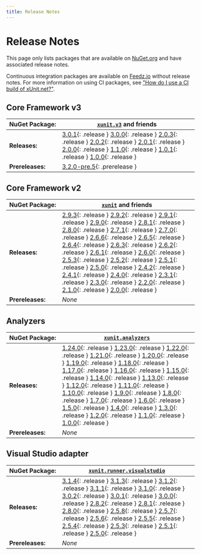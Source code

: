 ```yaml
---
title: Release Notes
---
```


# Release Notes

This page only lists packages that are available on [NuGet.org](https://www.nuget.org/profiles/xunit) and have associated release notes.

Continuous integration packages are available on [Feedz.io](https://feedz.io/org/xunit/repository/xunit/search) without release notes. For more information on using CI packages, see ["How do I use a CI build of xUnit.net?"](/docs/using-ci-builds).

## Core Framework v3

| NuGet&nbsp;Package: | [`xunit.v3`](https://www.nuget.org/packages/xunit.v3) and friends
| ------------------- | -----
| **Releases:**       | [3.0.1](/releases/v3/3.0.1){: .release } [3.0.0](/releases/v3/3.0.0){: .release } [2.0.3](/releases/v3/2.0.3){: .release } [2.0.2](/releases/v3/2.0.2){: .release } [2.0.1](/releases/v3/2.0.1){: .release } [2.0.0](/releases/v3/2.0.0){: .release } [1.1.0](/releases/v3/1.1.0){: .release } [1.0.1](/releases/v3/1.0.1){: .release } [1.0.0](/releases/v3/1.0.0){: .release }
| **Prereleases:**    | [3.2.0-pre.5](/releases/v3/3.2.0-pre.5){: .prerelease }

## Core Framework v2

| NuGet&nbsp;Package: | [`xunit`](https://www.nuget.org/packages/xunit) and friends
| ------------------- | -----
| **Releases:**       | [2.9.3](/releases/v2/2.9.3){: .release } [2.9.2](/releases/v2/2.9.2){: .release } [2.9.1](/releases/v2/2.9.1){: .release } [2.9.0](/releases/v2/2.9.0){: .release } [2.8.1](/releases/v2/2.8.1){: .release } [2.8.0](/releases/v2/2.8.0){: .release } [2.7.1](/releases/v2/2.7.1){: .release } [2.7.0](/releases/v2/2.7.0){: .release } [2.6.6](/releases/v2/2.6.6){: .release } [2.6.5](/releases/v2/2.6.5){: .release } [2.6.4](/releases/v2/2.6.4){: .release } [2.6.3](/releases/v2/2.6.3){: .release } [2.6.2](/releases/v2/2.6.2){: .release } [2.6.1](/releases/v2/2.6.1){: .release } [2.6.0](/releases/v2/2.6.0){: .release } [2.5.3](/releases/v2/2.5.3){: .release } [2.5.2](/releases/v2/2.5.2){: .release } [2.5.1](/releases/v2/2.5.1){: .release } [2.5.0](/releases/v2/2.5.0){: .release } [2.4.2](/releases/v2/2.4.2){: .release } [2.4.1](/releases/v2/2.4.1){: .release } [2.4.0](/releases/v2/2.4.0){: .release } [2.3.1](/releases/v2/2.3.1){: .release } [2.3.0](/releases/v2/2.3.0){: .release } [2.2.0](/releases/v2/2.2.0){: .release } [2.1.0](/releases/v2/2.1.0){: .release } [2.0.0](/releases/v2/2.0.0){: .release }
| **Prereleases:**    | _None_

## Analyzers

| NuGet&nbsp;Package: | [`xunit.analyzers`](https://www.nuget.org/packages/xunit.analyzers)
| ------------------- | -----
| **Releases:**       | [1.24.0](/releases/analyzers/1.24.0){: .release } [1.23.0](/releases/analyzers/1.23.0){: .release } [1.22.0](/releases/analyzers/1.22.0){: .release } [1.21.0](/releases/analyzers/1.21.0){: .release } [1.20.0](/releases/analyzers/1.20.0){: .release } [1.19.0](/releases/analyzers/1.19.0){: .release } [1.18.0](/releases/analyzers/1.18.0){: .release } [1.17.0](/releases/analyzers/1.17.0){: .release } [1.16.0](/releases/analyzers/1.16.0){: .release } [1.15.0](/releases/analyzers/1.15.0){: .release } [1.14.0](/releases/analyzers/1.14.0){: .release } [1.13.0](/releases/analyzers/1.13.0){: .release } [1.12.0](/releases/analyzers/1.12.0){: .release } [1.11.0](/releases/analyzers/1.11.0){: .release } [1.10.0](/releases/analyzers/1.10.0){: .release } [1.9.0](/releases/analyzers/1.9.0){: .release } [1.8.0](/releases/analyzers/1.8.0){: .release } [1.7.0](/releases/analyzers/1.7.0){: .release } [1.6.0](/releases/analyzers/1.6.0){: .release } [1.5.0](/releases/analyzers/1.5.0){: .release } [1.4.0](/releases/analyzers/1.4.0){: .release } [1.3.0](/releases/analyzers/1.3.0){: .release } [1.2.0](/releases/analyzers/1.2.0){: .release } [1.1.0](/releases/analyzers/1.1.0){: .release } [1.0.0](/releases/analyzers/1.0.0){: .release }
| **Prereleases:**    | _None_

## Visual Studio adapter

| NuGet&nbsp;Package: | [`xunit.runner.visualstudio`](https://www.nuget.org/packages/xunit.runner.visualstudio)
| ------------------- | -----
| **Releases:**       | [3.1.4](/releases/visualstudio/3.1.4){: .release } [3.1.3](/releases/visualstudio/3.1.3){: .release } [3.1.2](/releases/visualstudio/3.1.2){: .release } [3.1.1](/releases/visualstudio/3.1.1){: .release } [3.1.0](/releases/visualstudio/3.1.0){: .release } [3.0.2](/releases/visualstudio/3.0.2){: .release } [3.0.1](/releases/visualstudio/3.0.1){: .release } [3.0.0](/releases/visualstudio/3.0.0){: .release } [2.8.2](/releases/visualstudio/2.8.2){: .release } [2.8.1](/releases/visualstudio/2.8.1){: .release } [2.8.0](/releases/visualstudio/2.8.0){: .release } [2.5.8](/releases/visualstudio/2.5.8){: .release } [2.5.7](/releases/visualstudio/2.5.7){: .release } [2.5.6](/releases/visualstudio/2.5.6){: .release } [2.5.5](/releases/visualstudio/2.5.5){: .release } [2.5.4](/releases/visualstudio/2.5.4){: .release } [2.5.3](/releases/visualstudio/2.5.3){: .release } [2.5.1](/releases/visualstudio/2.5.1){: .release } [2.5.0](/releases/visualstudio/2.5.0){: .release }
| **Prereleases:**    | _None_
